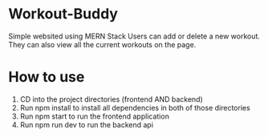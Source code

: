 # Workout-Buddy
Simple websited using MERN Stack
Users can add or delete a new workout. They can also view all the current workouts on the page.

# How to use
1. CD into the project directories (frontend AND backend)
2. Run npm install to install all dependencies in both of those directories
3. Run npm start to run the frontend application
4. Run npm run dev to run the backend api
